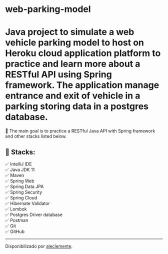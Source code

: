 # web-parking-model

<h1>Java project to simulate a web vehicle parking model to host on Heroku cloud application platform to practice and learn more about a RESTful API using Spring framework. The application manage entrance and exit of vehicle in a parking storing data in a postgres database.</h1>

<p>💎 The main goal is to practice a RESTful Java API with Spring framework and other stacks listed below.</p>

<h2>🛑 Stacks:</h2>

<p>
✅ IntelliJ IDE<br>
✅ Java JDK 11<br>
✅ Maven<br>
✅ Spring Web<br>
✅ Spring Data JPA<br>
✅ Spring Security<br>
✅ Spring Cloud<br>
✅ Hibernate Validator<br>
✅ Lombok<br>
✅ Postgres Driver database<br>
✅ Postman<br>
✅ Git<br>
✅ GitHub<br>
</p>

------------

Disponibilizado por [aleclemente](https://www.linkedin.com/in/aleclemente/ "aleclemente").